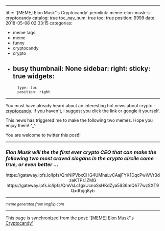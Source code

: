 
---
title: '[MEME] Elon Musk''s Cryptocandy'
permlink: meme-elon-musk-s-cryptocandy
catalog: true
toc_nav_num: true
toc: true
position: 9999
date: 2018-05-08 02:33:15
categories:
- meme
tags:
- meme
- funny
- cryptocandy
- crypto
- busy
thumbnail: None
sidebar:
    right:
        sticky: true
widgets:
    -
        type: toc
        position: right
---


You must have already heard about an interesting hot news about crypto - [cryptocandy](https://www.bizjournals.com/sanjose/news/2018/05/07/elon-musk-candy-co-vs-warren-buffett-tesla-apple.html). If you haven't, I suggest you click the link or google it yourself. 

This news has triggered me to make the following two memes. Hope you enjoy them! ^_^

You are welcome to twitter this post!!

*****
### *Elon Musk will the the first ever crypto CEO that can make the following two most craved slogans in the crypto circile come true, or even better ...*

<center>https://gateway.ipfs.io/ipfs/QmNiPVbxCHG4UMhaLvCAajFYK1DqcPwWVr3dzeKTPs1ZMG</center>

<center>https://gateway.ipfs.io/ipfs/QmVsLc1gxUcnoSsHKdZya5636mQh77wzSXT9Qxdfpjq8yb</center>

****
<sub>*meme generated from imgflip.com*</sub>


- - -

This page is synchronized from the post: ['[MEME] Elon Musk''s Cryptocandy'](https://steemit.com/@deanliu/meme-elon-musk-s-cryptocandy)
